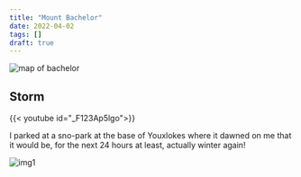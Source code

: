 ```yaml
---
title: "Mount Bachelor"
date: 2022-04-02
tags: []
draft: true
---
```


![map of bachelor](/static/maps/bachelor.png)


## Storm


{{< youtube id="_F123Ap5lgo">}}<space>

I parked at a sno-park at the base of Youxlokes where it dawned on me that it would be, for the next 24 hours at least, actually winter again!

![img1](/static/bachelor/IMG_0541.png)
